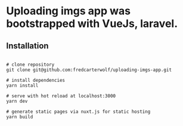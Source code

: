 # Uploading imgs app was bootstrapped with VueJs, laravel.

## Installation

```

# clone repository
git clone git@github.com:fredcarterwolf/uploading-imgs-app.git

# install dependencies
yarn install

# serve with hot reload at localhost:3000
yarn dev

# generate static pages via nuxt.js for static hosting
yarn build
```
